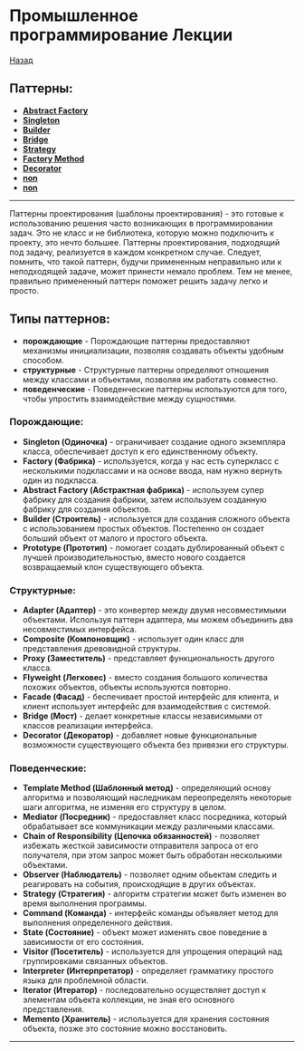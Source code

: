 # Промышленное программирование Лекции

[Назад](https://github.com/KristianKuznetsov/top-levelInformationRepository/blob/main/README.md)

## Паттерны:
- [**Abstract Factory**](https://github.com/KristianKuznetsov/JavaSecondCourseColloquiums/tree/main/Calloc3)
- [**Singleton**](https://github.com/KristianKuznetsov/avaSecondCourseLectures/tree/main/Singleton)
- [**Builder**](https://github.com/KristianKuznetsov/avaSecondCourseLectures/tree/main/Builder)
- [**Bridge**](https://github.com/KristianKuznetsov/avaSecondCourseLectures/tree/main/Bridge)
- [**Strategy**](https://github.com/KristianKuznetsov/avaSecondCourseLectures/tree/main/Strategy)
- [**Factory Method**](https://github.com/KristianKuznetsov/avaSecondCourseLectures/tree/main/Factory%20Method)
- [**Decorator**](https://github.com/KristianKuznetsov/avaSecondCourseLectures/tree/main/Decorator)
- [**non**]()
- [**non**]()
___

Паттерны проектирования (шаблоны проектирования) - это готовые к использованию решения часто возникающих в программировании задач. Это не класс и не библиотека, которую можно подключить к проекту, это нечто большее. Паттерны проектирования, подходящий под задачу, реализуется в каждом конкретном случае. Следует, помнить, что такой паттерн, будучи примененным неправильно или к неподходящей задаче, может принести немало проблем. Тем не менее, правильно примененный паттерн поможет решить задачу легко и просто.

## Типы паттернов:
- **порождающие** - Порождающие паттерны предоставляют механизмы инициализации, позволяя создавать объекты удобным способом.
- **структурные** - Структурные паттерны определяют отношения между классами и объектами, позволяя им работать совместно.
- **поведенческие** - Поведенческие паттерны используются для того, чтобы упростить взаимодействие между сущностями.


### Порождающие:
- **Singleton (Одиночка)** - ограничивает создание одного экземпляра класса, обеспечивает доступ к его единственному объекту.
- **Factory (Фабрика)** - используется, когда у нас есть суперкласс с несколькими подклассами и на основе ввода, нам нужно вернуть один из подкласса.
- **Abstract Factory (Абстрактная фабрика)** - используем супер фабрику для создания фабрики, затем используем созданную фабрику для создания объектов.
- **Builder (Строитель)** - используется для создания сложного объекта с использованием простых объектов. Постепенно он создает больший объект от малого и простого объекта.
- **Prototype (Прототип)** - помогает создать дублированный объект с лучшей производительностью, вместо нового создается возвращаемый клон существующего объекта.

### Структурные:
- **Adapter (Адаптер)** - это конвертер между двумя несовместимыми объектами. Используя паттерн адаптера, мы можем объединить два несовместимых интерфейса.
- **Composite (Компоновщик)** - использует один класс для представления древовидной структуры.
- **Proxy (Заместитель)** - представляет функциональность другого класса.
- **Flyweight (Легковес)** - вместо создания большого количества похожих объектов, объекты используются повторно.
- **Facade (Фасад)** - беспечивает простой интерфейс для клиента, и клиент использует интерфейс для взаимодействия с системой.
- **Bridge (Мост)** - делает конкретные классы независимыми от классов реализации интерфейса.
- **Decorator (Декоратор)** - добавляет новые функциональные возможности существующего объекта без привязки его структуры.

### Поведенческие:
- **Template Method (Шаблонный метод)** - определяющий основу алгоритма и позволяющий наследникам переопределять некоторые шаги алгоритма, не изменяя его структуру в целом.
- **Mediator (Посредник)** - предоставляет класс посредника, который обрабатывает все коммуникации между различными классами.
- **Chain of Responsibility (Цепочка обязанностей)** - позволяет избежать жесткой зависимости отправителя запроса от его получателя, при этом запрос может быть обработан несколькими объектами.
- **Observer (Наблюдатель)** - позволяет одним обьектам следить и реагировать на события, происходящие в других объектах.
- **Strategy (Стратегия)** - алгоритм стратегии может быть изменен во время выполнения программы.
- **Command (Команда)** - интерфейс команды объявляет метод для выполнения определенного действия.
- **State (Состояние)** - объект может изменять свое поведение в зависимости от его состояния.
- **Visitor (Посетитель)** - используется для упрощения операций над группировками связанных объектов.
- **Interpreter (Интерпретатор)** - определяет грамматику простого языка для проблемной области.
- **Iterator (Итератор)** - последовательно осуществляет доступ к элементам объекта коллекции, не зная его основного представления.
- **Memento (Хранитель)** - используется для хранения состояния объекта, позже это состояние можно восстановить.

___
